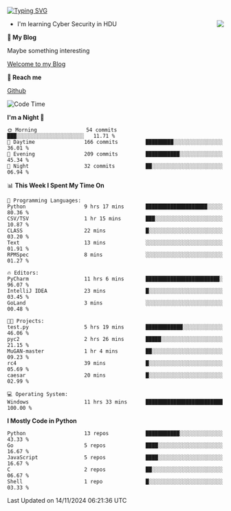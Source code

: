 [![Typing SVG](https://readme-typing-svg.herokuapp.com?font=Fira+Code&pause=1000&random=false&width=450&height=60&lines=Hello+%F0%9F%91%8B%F0%9F%8F%BB;I'm+JBNRZ)](https://git.io/typing-svg)

<a href="#">
  <img align="right" src="https://github-readme-stats.vercel.app/api?username=JBNRZ&show_icons=true&bg_color=15,f2f7fd,E0EAFC" />
</a>

- I'm learning Cyber Security in HDU

 **🌱 My Blog**

Maybe something interesting

[Welcome to my Blog](https://jbnrz.com.cn/)

 **💬 Reach me** 

[Github](https://github.com/JBNRZ)


<!--START_SECTION:waka-->
![Code Time](http://img.shields.io/badge/Code%20Time-743%20hrs%2037%20mins-blue)

**I'm a Night 🦉** 

```text
🌞 Morning                54 commits          ███░░░░░░░░░░░░░░░░░░░░░░   11.71 % 
🌆 Daytime                166 commits         █████████░░░░░░░░░░░░░░░░   36.01 % 
🌃 Evening                209 commits         ███████████░░░░░░░░░░░░░░   45.34 % 
🌙 Night                  32 commits          ██░░░░░░░░░░░░░░░░░░░░░░░   06.94 % 
```


📊 **This Week I Spent My Time On** 

```text
💬 Programming Languages: 
Python                   9 hrs 17 mins       ████████████████████░░░░░   80.36 % 
CSV/TSV                  1 hr 15 mins        ███░░░░░░░░░░░░░░░░░░░░░░   10.87 % 
CLASS                    22 mins             █░░░░░░░░░░░░░░░░░░░░░░░░   03.20 % 
Text                     13 mins             ░░░░░░░░░░░░░░░░░░░░░░░░░   01.91 % 
RPMSpec                  8 mins              ░░░░░░░░░░░░░░░░░░░░░░░░░   01.27 % 

🔥 Editors: 
PyCharm                  11 hrs 6 mins       ████████████████████████░   96.07 % 
IntelliJ IDEA            23 mins             █░░░░░░░░░░░░░░░░░░░░░░░░   03.45 % 
GoLand                   3 mins              ░░░░░░░░░░░░░░░░░░░░░░░░░   00.48 % 

🐱‍💻 Projects: 
test.py                  5 hrs 19 mins       ████████████░░░░░░░░░░░░░   46.06 % 
pyc2                     2 hrs 26 mins       █████░░░░░░░░░░░░░░░░░░░░   21.15 % 
MuGAN-master             1 hr 4 mins         ██░░░░░░░░░░░░░░░░░░░░░░░   09.23 % 
rc4                      39 mins             █░░░░░░░░░░░░░░░░░░░░░░░░   05.69 % 
caesar                   20 mins             █░░░░░░░░░░░░░░░░░░░░░░░░   02.99 % 

💻 Operating System: 
Windows                  11 hrs 33 mins      █████████████████████████   100.00 % 
```

**I Mostly Code in Python** 

```text
Python                   13 repos            ███████████░░░░░░░░░░░░░░   43.33 % 
Go                       5 repos             ████░░░░░░░░░░░░░░░░░░░░░   16.67 % 
JavaScript               5 repos             ████░░░░░░░░░░░░░░░░░░░░░   16.67 % 
C                        2 repos             ██░░░░░░░░░░░░░░░░░░░░░░░   06.67 % 
Shell                    1 repo              █░░░░░░░░░░░░░░░░░░░░░░░░   03.33 % 
```




 Last Updated on 14/11/2024 06:21:36 UTC
<!--END_SECTION:waka-->

